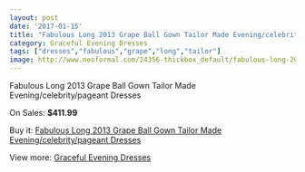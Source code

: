 ```yaml
---
layout: post
date: '2017-01-15'
title: "Fabulous Long 2013 Grape Ball Gown Tailor Made Evening/celebrity/pageant Dresses"
category: Graceful Evening Dresses
tags: ["dresses","fabulous","grape","long","tailor"]
image: http://www.neoformal.com/24356-thickbox_default/fabulous-long-2013-grape-ball-gown-tailor-made-evening-celebrity-pageant-dresses.jpg
---
```

Fabulous Long 2013 Grape Ball Gown Tailor Made Evening/celebrity/pageant Dresses

On Sales: **$411.99**
<a href="https://www.neoformal.com/en/graceful-evening-dresses/8278-fabulous-long-2013-grape-ball-gown-tailor-made-evening-celebrity-pageant-dresses.html"><amp-img layout="responsive" width="600" height="600" src="//www.neoformal.com/24356-thickbox_default/fabulous-long-2013-grape-ball-gown-tailor-made-evening-celebrity-pageant-dresses.jpg" alt="Fabulous Long 2013 Grape Ball Gown Tailor Made Evening/celebrity/pageant Dresses 0" /></a>
<a href="https://www.neoformal.com/en/graceful-evening-dresses/8278-fabulous-long-2013-grape-ball-gown-tailor-made-evening-celebrity-pageant-dresses.html"><amp-img layout="responsive" width="600" height="600" src="//www.neoformal.com/24357-thickbox_default/fabulous-long-2013-grape-ball-gown-tailor-made-evening-celebrity-pageant-dresses.jpg" alt="Fabulous Long 2013 Grape Ball Gown Tailor Made Evening/celebrity/pageant Dresses 1" /></a>
<a href="https://www.neoformal.com/en/graceful-evening-dresses/8278-fabulous-long-2013-grape-ball-gown-tailor-made-evening-celebrity-pageant-dresses.html"><amp-img layout="responsive" width="600" height="600" src="//www.neoformal.com/24358-thickbox_default/fabulous-long-2013-grape-ball-gown-tailor-made-evening-celebrity-pageant-dresses.jpg" alt="Fabulous Long 2013 Grape Ball Gown Tailor Made Evening/celebrity/pageant Dresses 2" /></a>

Buy it: [Fabulous Long 2013 Grape Ball Gown Tailor Made Evening/celebrity/pageant Dresses](https://www.neoformal.com/en/graceful-evening-dresses/8278-fabulous-long-2013-grape-ball-gown-tailor-made-evening-celebrity-pageant-dresses.html "Fabulous Long 2013 Grape Ball Gown Tailor Made Evening/celebrity/pageant Dresses")

View more: [Graceful Evening Dresses](https://www.neoformal.com/en/151-graceful-evening-dresses "Graceful Evening Dresses")